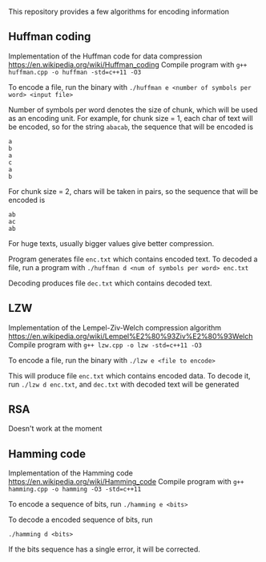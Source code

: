 This repository provides a few algorithms for encoding information

## Huffman coding

Implementation of the Huffman code for data compression https://en.wikipedia.org/wiki/Huffman_coding
Compile program with
`g++ huffman.cpp -o huffman -std=c++11 -O3`

To encode a file, run the binary with
`./huffman e <number of symbols per word> <input file>`

Number of symbols per word denotes the size of chunk, which will be used as an encoding unit. For example,
for chunk size = 1, each char of text will be encoded, so for the string
`abacab`, the sequence that will be encoded is
```
a
b
a
c
a
b
```
 For chunk size = 2, chars will be taken in pairs, so the sequence that will be encoded is
```
ab 
ac
ab
```
For huge texts, usually bigger values give better compression.

Program generates file `enc.txt` which contains encoded text.
To decoded a file, run a program with
`./huffman d <num of symbols per word> enc.txt`

Decoding produces file `dec.txt` which contains decoded text.

## LZW

Implementation of the Lempel-Ziv-Welch compression algorithm https://en.wikipedia.org/wiki/Lempel%E2%80%93Ziv%E2%80%93Welch
Compile program with
`g++ lzw.cpp -o lzw -std=c++11 -O3`

To encode a file, run the binary with
`./lzw e <file to encode>`

This will produce file `enc.txt` which contains encoded data. To decode it, run
`./lzw d enc.txt`, and `dec.txt` with decoded text will be generated

## RSA

Doesn't work at the moment

## Hamming code

Implementation of the Hamming code https://en.wikipedia.org/wiki/Hamming_code
Compile program with `g++ hamming.cpp -o hamming -O3 -std=c++11`

To encode a sequence of bits, run
`./hamming e <bits>`

To decode a encoded sequence of bits, run

`./hamming d <bits>`

If the bits sequence has a single error, it will be corrected.
